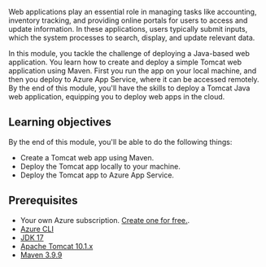 Web applications play an essential role in managing tasks like accounting, inventory tracking, and providing online portals for users to access and update information. In these applications, users typically submit inputs, which the system processes to search, display, and update relevant data.

In this module, you tackle the challenge of deploying a Java-based web application. You learn how to create and deploy a simple Tomcat web application using Maven. First you run the app on your local machine, and then you deploy to Azure App Service, where it can be accessed remotely. By the end of this module, you'll have the skills to deploy a Tomcat Java web application, equipping you to deploy web apps in the cloud.

## Learning objectives

By the end of this module, you'll be able to do the following things:

- Create a Tomcat web app using Maven.
- Deploy the Tomcat app locally to your machine.
- Deploy the Tomcat app to Azure App Service.

## Prerequisites

- Your own Azure subscription. [Create one for free.](https://azure.microsoft.com/free/).
- [Azure CLI](/cli/azure/install-azure-cli?WT.mc_id=java-9121-yoterada)
- [JDK 17](https://www.oracle.com/java/technologies/downloads/)
- [Apache Tomcat 10.1.x](https://tomcat.apache.org/download-10.cgi)
- [Maven 3.9.9](https://maven.apache.org/download.cgi?.=)